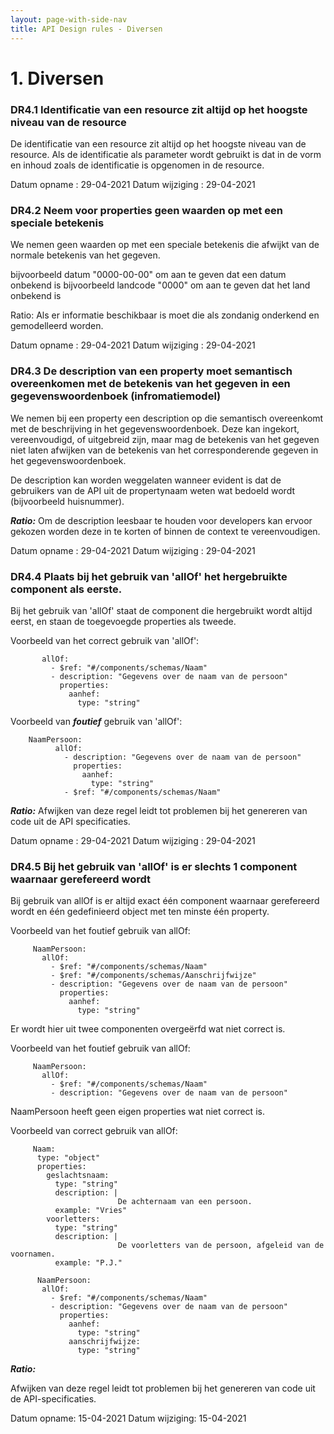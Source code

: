 ```yaml
---
layout: page-with-side-nav
title: API Design rules - Diversen
---
```


# 1. Diversen

### DR4.1 Identificatie van een resource zit altijd op het hoogste niveau van de resource

De identificatie van een resource zit  altijd op het hoogste niveau van de resource. Als de identificatie als parameter wordt gebruikt is dat in de vorm en inhoud zoals de identificatie is opgenomen in de resource.

Datum opname : 29-04-2021
Datum wijziging : 29-04-2021

### DR4.2 Neem voor properties geen waarden op met een speciale betekenis

We nemen geen waarden op met een speciale betekenis die afwijkt van de normale betekenis van het gegeven.

bijvoorbeeld datum "0000-00-00" om aan te geven dat een datum onbekend is
bijvoorbeeld landcode "0000" om aan te geven dat het land onbekend is

Ratio: Als er informatie beschikbaar is moet die als zondanig onderkend en gemodelleerd worden.

Datum opname : 29-04-2021
Datum wijziging : 29-04-2021

### DR4.3 De description van een property moet semantisch overeenkomen met de betekenis van het gegeven in een gegevenswoordenboek (infromatiemodel)

We nemen bij een property een description op die semantisch overeenkomt met de beschrijving in het gegevenswoordenboek. Deze kan ingekort, vereenvoudigd, of uitgebreid zijn, maar mag de betekenis van het gegeven niet laten afwijken van de betekenis van het corresponderende gegeven in het gegevenswoordenboek.

De description kan worden weggelaten wanneer evident is dat de gebruikers van de API uit de propertynaam weten wat bedoeld wordt (bijvoorbeeld huisnummer).

_**Ratio:**_ Om de description leesbaar te houden voor developers kan ervoor gekozen worden deze in te korten of
binnen de context te vereenvoudigen.

Datum opname : 29-04-2021
Datum wijziging : 29-04-2021

### DR4.4 Plaats bij het gebruik van 'allOf' het hergebruikte component als eerste.

Bij het gebruik van 'allOf' staat de component die hergebruikt wordt altijd eerst, en staan de toegevoegde properties als tweede.

Voorbeeld van het correct gebruik van 'allOf':

```NaamPersoon:
       allOf:
         - $ref: "#/components/schemas/Naam"
         - description: "Gegevens over de naam van de persoon"
           properties:
             aanhef:
               type: "string"  
```

Voorbeeld van _**foutief**_ gebruik van 'allOf':
```
 	NaamPersoon:
 	      allOf:
 	        - description: "Gegevens over de naam van de persoon"
 	          properties:
 	            aanhef:
 	              type: "string"
 	        - $ref: "#/components/schemas/Naam"
```

_**Ratio:**_ Afwijken van deze regel leidt tot problemen bij het genereren van code uit de API specificaties.

Datum opname : 29-04-2021
Datum wijziging : 29-04-2021

### DR4.5 Bij het gebruik van 'allOf' is er slechts 1 component waarnaar gerefereerd wordt

Bij gebruik van allOf is er altijd exact één component waarnaar gerefereerd wordt en één gedefinieerd object met ten minste één property.

Voorbeeld van het foutief gebruik van allOf:

```
     NaamPersoon:
       allOf:
         - $ref: "#/components/schemas/Naam"
         - $ref: "#/components/schemas/Aanschrijfwijze"
         - description: "Gegevens over de naam van de persoon"
           properties:
             aanhef:
               type: "string"
```

Er wordt hier uit twee componenten overgeërfd wat niet correct is.

Voorbeeld van het foutief gebruik van allOf:
```
     NaamPersoon:
       allOf:
         - $ref: "#/components/schemas/Naam"
         - description: "Gegevens over de naam van de persoon"
```

NaamPersoon heeft geen eigen properties wat niet correct is.

Voorbeeld van correct gebruik van allOf:

```
     Naam:
      type: "object"
      properties:
        geslachtsnaam:
          type: "string"
          description: |
                        De achternaam van een persoon.
          example: "Vries"
        voorletters:
          type: "string"
          description: |
                        De voorletters van de persoon, afgeleid van de voornamen.
          example: "P.J."

      NaamPersoon:
       allOf:
         - $ref: "#/components/schemas/Naam"
         - description: "Gegevens over de naam van de persoon"
           properties:
             aanhef:
               type: "string"
             aanschrijfwijze:
               type: "string"
```

_**Ratio:**_

Afwijken van deze regel leidt tot problemen bij het genereren van code uit de API-specificaties.

Datum opname: 15-04-2021
Datum wijziging: 15-04-2021

